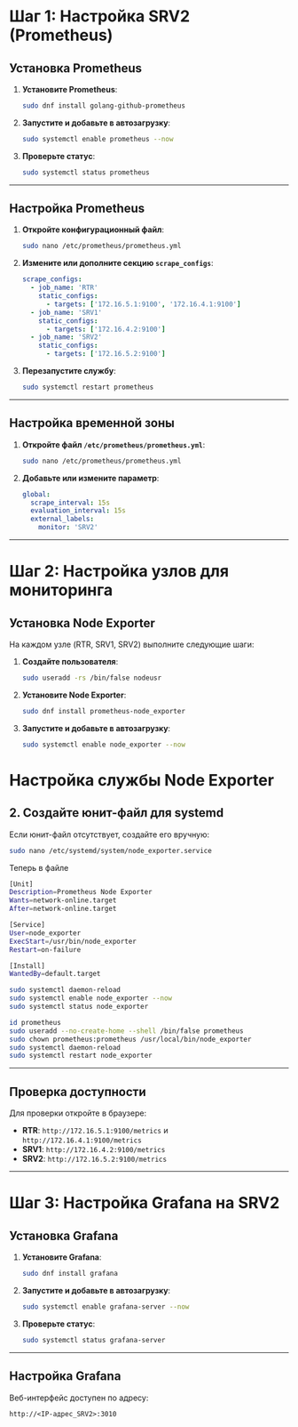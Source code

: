# Шаг 1: Настройка SRV2 (Prometheus)

## Установка Prometheus

1. **Установите Prometheus**:
    ```bash
    sudo dnf install golang-github-prometheus
    ```

2. **Запустите и добавьте в автозагрузку**:
    ```bash
    sudo systemctl enable prometheus --now
    ```

3. **Проверьте статус**:
    ```bash
    sudo systemctl status prometheus
    ```

---

## Настройка Prometheus

1. **Откройте конфигурационный файл**:
    ```bash
    sudo nano /etc/prometheus/prometheus.yml
    ```

2. **Измените или дополните секцию `scrape_configs`**:
    ```yaml
    scrape_configs:
      - job_name: 'RTR'
        static_configs:
          - targets: ['172.16.5.1:9100', '172.16.4.1:9100']
      - job_name: 'SRV1'
        static_configs:
          - targets: ['172.16.4.2:9100']
      - job_name: 'SRV2'
        static_configs:
          - targets: ['172.16.5.2:9100']
    ```

3. **Перезапустите службу**:
    ```bash
    sudo systemctl restart prometheus
    ```

---

## Настройка временной зоны

1. **Откройте файл `/etc/prometheus/prometheus.yml`**:
    ```bash
    sudo nano /etc/prometheus/prometheus.yml
    ```

2. **Добавьте или измените параметр**:
    ```yaml
    global:
      scrape_interval: 15s
      evaluation_interval: 15s
      external_labels:
        monitor: 'SRV2'
    ```

---

# Шаг 2: Настройка узлов для мониторинга

## Установка Node Exporter

На каждом узле (RTR, SRV1, SRV2) выполните следующие шаги:

1. **Создайте пользователя**:
    ```bash
    sudo useradd -rs /bin/false nodeusr
    ```

2. **Установите Node Exporter**:
    ```bash
    sudo dnf install prometheus-node_exporter
    ```

3. **Запустите и добавьте в автозагрузку**:
    ```bash
    sudo systemctl enable node_exporter --now
    ```
# Настройка службы Node Exporter

## 2. Создайте юнит-файл для systemd

Если юнит-файл отсутствует, создайте его вручную:

```bash
sudo nano /etc/systemd/system/node_exporter.service
```
Теперь в файле
```bash
[Unit]
Description=Prometheus Node Exporter
Wants=network-online.target
After=network-online.target

[Service]
User=node_exporter
ExecStart=/usr/bin/node_exporter
Restart=on-failure

[Install]
WantedBy=default.target
```
```bash
sudo systemctl daemon-reload
sudo systemctl enable node_exporter --now
sudo systemctl status node_exporter
```
```bash
id prometheus
sudo useradd --no-create-home --shell /bin/false prometheus
sudo chown prometheus:prometheus /usr/local/bin/node_exporter
sudo systemctl daemon-reload
sudo systemctl restart node_exporter
```

---

## Проверка доступности

Для проверки откройте в браузере:

- **RTR**: `http://172.16.5.1:9100/metrics` и `http://172.16.4.1:9100/metrics`
- **SRV1**: `http://172.16.4.2:9100/metrics`
- **SRV2**: `http://172.16.5.2:9100/metrics`

---

# Шаг 3: Настройка Grafana на SRV2

## Установка Grafana

1. **Установите Grafana**:
    ```bash
    sudo dnf install grafana
    ```

2. **Запустите и добавьте в автозагрузку**:
    ```bash
    sudo systemctl enable grafana-server --now
    ```

3. **Проверьте статус**:
    ```bash
    sudo systemctl status grafana-server
    ```

---

## Настройка Grafana

Веб-интерфейс доступен по адресу:
```text
http://<IP-адрес_SRV2>:3010
